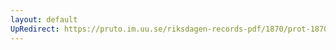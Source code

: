 ```yaml
---
layout: default
UpRedirect: https://pruto.im.uu.se/riksdagen-records-pdf/1870/prot-1870--ak--413/prot-1870--ak--413_015.pdf
---
```

